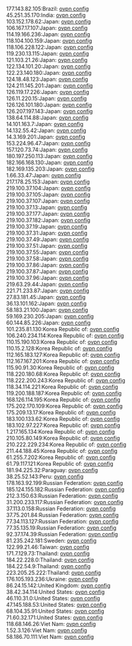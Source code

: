 177.143.82.105:Brazil: [ovpn config](vpn/177_143_82_105.ovpn)  
45.251.35.170:India: [ovpn config](vpn/45_251_35_170.ovpn)  
103.152.178.62:Japan: [ovpn config](vpn/103_152_178_62.ovpn)  
106.167.17.107:Japan: [ovpn config](vpn/106_167_17_107.ovpn)  
114.19.166.236:Japan: [ovpn config](vpn/114_19_166_236.ovpn)  
118.104.100.159:Japan: [ovpn config](vpn/118_104_100_159.ovpn)  
118.106.228.122:Japan: [ovpn config](vpn/118_106_228_122.ovpn)  
119.230.13.115:Japan: [ovpn config](vpn/119_230_13_115.ovpn)  
121.103.21.26:Japan: [ovpn config](vpn/121_103_21_26.ovpn)  
122.134.101.20:Japan: [ovpn config](vpn/122_134_101_20.ovpn)  
122.23.140.180:Japan: [ovpn config](vpn/122_23_140_180.ovpn)  
124.18.48.123:Japan: [ovpn config](vpn/124_18_48_123.ovpn)  
124.211.145.201:Japan: [ovpn config](vpn/124_211_145_201.ovpn)  
126.119.17.226:Japan: [ovpn config](vpn/126_119_17_226.ovpn)  
126.11.220.15:Japan: [ovpn config](vpn/126_11_220_15.ovpn)  
126.126.101.180:Japan: [ovpn config](vpn/126_126_101_180.ovpn)  
126.207.197.143:Japan: [ovpn config](vpn/126_207_197_143.ovpn)  
138.64.114.88:Japan: [ovpn config](vpn/138_64_114_88.ovpn)  
14.101.163.7:Japan: [ovpn config](vpn/14_101_163_7.ovpn)  
14.132.55.42:Japan: [ovpn config](vpn/14_132_55_42.ovpn)  
14.3.169.201:Japan: [ovpn config](vpn/14_3_169_201.ovpn)  
153.224.96.47:Japan: [ovpn config](vpn/153_224_96_47.ovpn)  
157.120.73.74:Japan: [ovpn config](vpn/157_120_73_74.ovpn)  
180.197.250.113:Japan: [ovpn config](vpn/180_197_250_113.ovpn)  
182.166.168.130:Japan: [ovpn config](vpn/182_166_168_130.ovpn)  
182.169.135.203:Japan: [ovpn config](vpn/182_169_135_203.ovpn)  
1.66.33.47:Japan: [ovpn config](vpn/1_66_33_47.ovpn)  
217.178.25.153:Japan: [ovpn config](vpn/217_178_25_153.ovpn)  
219.100.37.104:Japan: [ovpn config](vpn/219_100_37_104.ovpn)  
219.100.37.105:Japan: [ovpn config](vpn/219_100_37_105.ovpn)  
219.100.37.107:Japan: [ovpn config](vpn/219_100_37_107.ovpn)  
219.100.37.13:Japan: [ovpn config](vpn/219_100_37_13.ovpn)  
219.100.37.177:Japan: [ovpn config](vpn/219_100_37_177.ovpn)  
219.100.37.182:Japan: [ovpn config](vpn/219_100_37_182.ovpn)  
219.100.37.19:Japan: [ovpn config](vpn/219_100_37_19.ovpn)  
219.100.37.31:Japan: [ovpn config](vpn/219_100_37_31.ovpn)  
219.100.37.49:Japan: [ovpn config](vpn/219_100_37_49.ovpn)  
219.100.37.51:Japan: [ovpn config](vpn/219_100_37_51.ovpn)  
219.100.37.55:Japan: [ovpn config](vpn/219_100_37_55.ovpn)  
219.100.37.58:Japan: [ovpn config](vpn/219_100_37_58.ovpn)  
219.100.37.86:Japan: [ovpn config](vpn/219_100_37_86.ovpn)  
219.100.37.87:Japan: [ovpn config](vpn/219_100_37_87.ovpn)  
219.100.37.96:Japan: [ovpn config](vpn/219_100_37_96.ovpn)  
219.63.29.44:Japan: [ovpn config](vpn/219_63_29_44.ovpn)  
221.71.233.87:Japan: [ovpn config](vpn/221_71_233_87.ovpn)  
27.83.181.45:Japan: [ovpn config](vpn/27_83_181_45.ovpn)  
36.13.101.162:Japan: [ovpn config](vpn/36_13_101_162.ovpn)  
58.183.21.100:Japan: [ovpn config](vpn/58_183_21_100.ovpn)  
59.169.230.205:Japan: [ovpn config](vpn/59_169_230_205.ovpn)  
60.144.85.226:Japan: [ovpn config](vpn/60_144_85_226.ovpn)  
101.235.81.130:Korea Republic of: [ovpn config](vpn/101_235_81_130.ovpn)  
106.240.234.114:Korea Republic of: [ovpn config](vpn/106_240_234_114.ovpn)  
110.15.190.103:Korea Republic of: [ovpn config](vpn/110_15_190_103.ovpn)  
110.15.2.128:Korea Republic of: [ovpn config](vpn/110_15_2_128.ovpn)  
112.165.183.127:Korea Republic of: [ovpn config](vpn/112_165_183_127.ovpn)  
112.167.167.201:Korea Republic of: [ovpn config](vpn/112_167_167_201.ovpn)  
115.90.91.30:Korea Republic of: [ovpn config](vpn/115_90_91_30.ovpn)  
118.220.180.68:Korea Republic of: [ovpn config](vpn/118_220_180_68.ovpn)  
118.222.200.243:Korea Republic of: [ovpn config](vpn/118_222_200_243.ovpn)  
118.34.114.221:Korea Republic of: [ovpn config](vpn/118_34_114_221.ovpn)  
119.200.188.187:Korea Republic of: [ovpn config](vpn/119_200_188_187.ovpn)  
168.126.114.195:Korea Republic of: [ovpn config](vpn/168_126_114_195.ovpn)  
175.202.170.109:Korea Republic of: [ovpn config](vpn/175_202_170_109.ovpn)  
175.209.13.17:Korea Republic of: [ovpn config](vpn/175_209_13_17.ovpn)  
183.100.133.62:Korea Republic of: [ovpn config](vpn/183_100_133_62.ovpn)  
183.102.97.227:Korea Republic of: [ovpn config](vpn/183_102_97_227.ovpn)  
1.217.165.134:Korea Republic of: [ovpn config](vpn/1_217_165_134.ovpn)  
210.105.80.149:Korea Republic of: [ovpn config](vpn/210_105_80_149.ovpn)  
210.222.229.234:Korea Republic of: [ovpn config](vpn/210_222_229_234.ovpn)  
211.44.188.45:Korea Republic of: [ovpn config](vpn/211_44_188_45.ovpn)  
61.255.7.202:Korea Republic of: [ovpn config](vpn/61_255_7_202.ovpn)  
61.79.117.121:Korea Republic of: [ovpn config](vpn/61_79_117_121.ovpn)  
181.94.225.32:Paraguay: [ovpn config](vpn/181_94_225_32.ovpn)  
38.25.52.143:Peru: [ovpn config](vpn/38_25_52_143.ovpn)  
178.163.92.199:Russian Federation: [ovpn config](vpn/178_163_92_199.ovpn)  
185.124.155.182:Russian Federation: [ovpn config](vpn/185_124_155_182.ovpn)  
212.3.150.63:Russian Federation: [ovpn config](vpn/212_3_150_63.ovpn)  
31.200.233.117:Russian Federation: [ovpn config](vpn/31_200_233_117.ovpn)  
37.113.0.158:Russian Federation: [ovpn config](vpn/37_113_0_158.ovpn)  
37.75.201.84:Russian Federation: [ovpn config](vpn/37_75_201_84.ovpn)  
77.34.113.127:Russian Federation: [ovpn config](vpn/77_34_113_127.ovpn)  
77.35.135.19:Russian Federation: [ovpn config](vpn/77_35_135_19.ovpn)  
92.37.174.39:Russian Federation: [ovpn config](vpn/92_37_174_39.ovpn)  
81.235.242.181:Sweden: [ovpn config](vpn/81_235_242_181.ovpn)  
122.99.21.46:Taiwan: [ovpn config](vpn/122_99_21_46.ovpn)  
171.7.129.73:Thailand: [ovpn config](vpn/171_7_129_73.ovpn)  
184.22.228.0:Thailand: [ovpn config](vpn/184_22_228_0.ovpn)  
184.22.54.9:Thailand: [ovpn config](vpn/184_22_54_9.ovpn)  
223.205.25.222:Thailand: [ovpn config](vpn/223_205_25_222.ovpn)  
176.105.193.236:Ukraine: [ovpn config](vpn/176_105_193_236.ovpn)  
86.24.15.142:United Kingdom: [ovpn config](vpn/86_24_15_142.ovpn)  
38.42.34.114:United States: [ovpn config](vpn/38_42_34_114.ovpn)  
46.110.31.0:United States: [ovpn config](vpn/46_110_31_0.ovpn)  
47.145.188.53:United States: [ovpn config](vpn/47_145_188_53.ovpn)  
68.104.35.91:United States: [ovpn config](vpn/68_104_35_91.ovpn)  
71.60.32.171:United States: [ovpn config](vpn/71_60_32_171.ovpn)  
118.68.146.26:Viet Nam: [ovpn config](vpn/118_68_146_26.ovpn)  
1.52.3.126:Viet Nam: [ovpn config](vpn/1_52_3_126.ovpn)  
58.186.70.111:Viet Nam: [ovpn config](vpn/58_186_70_111.ovpn)  
